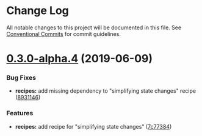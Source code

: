 # Change Log

All notable changes to this project will be documented in this file.
See [Conventional Commits](https://conventionalcommits.org) for commit guidelines.

# [0.3.0-alpha.4](https://github.com/MrWolfZ/simplux/compare/v0.3.0-alpha.3...v0.3.0-alpha.4) (2019-06-09)


### Bug Fixes

* **recipes:** add missing dependency to "simplifying state changes" recipe ([8931146](https://github.com/MrWolfZ/simplux/commit/8931146))


### Features

* **recipes:** add recipe for "simplifying state changes" ([7c77384](https://github.com/MrWolfZ/simplux/commit/7c77384))
